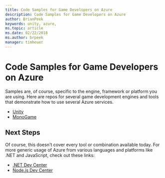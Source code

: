 ```yaml
---
title: Code Samples for Game Developers on Azure
description: Code Samples for Game Developers on Azure
author: BrianPeek
keywords: unity, azure,
ms.topic: article
ms.date: 02/22/2018
ms.author: brpeek
manager: timheuer
---
```

# Code Samples for Game Developers on Azure

Samples are, of course, specific to the engine, framework or platform you are using.  Here are repos for several game development engines and tools that demonstrate how to use several Azure services.

* [Unity](https://aka.ms/azsamples-unity)
* [MonoGame](https://aka.ms/azsamples-monogame)

## Next Steps

Of course, this doesn't cover every tool or combination available today.  For more generic usage of Azure from various languages and platforms like .NET and JavaScript, check out these links:

* [.NET Dev Center](https://aka.ms/netdevcenter)
* [Node.js Dev Center](https://aka.ms/nodedevcenter)
